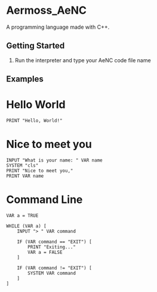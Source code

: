 # Aermoss_AeNC
A programming language made with C++.

## Getting Started
1) Run the interpreter and type your AeNC code file name

## Examples
# Hello World
``` basic
PRINT "Hello, World!"
```

# Nice to meet you
``` basic
INPUT "What is your name: " VAR name
SYSTEM "cls"
PRINT "Nice to meet you,"
PRINT VAR name
```

# Command Line
``` basic
VAR a = TRUE

WHILE (VAR a) [
    INPUT "> " VAR command

    IF (VAR command == "EXIT") [
        PRINT "Exiting..."
        VAR a = FALSE
    ]

    IF (VAR command != "EXIT") [
        SYSTEM VAR command
    ]
]
```
